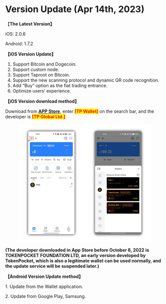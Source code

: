 # Version Update (Apr 14th, 2023)

【**The Latest Version】**

iOS: 2.0.6

Android: 1.7.2



**【iOS Version Update】**

1. Support Bitcoin and Dogecoin.
2. Support custom node.
3. Support Taproot on Bitcoin.
4. Support the new scanning protocol and dynamic QR code recognition.
5. Add “Buy” option as the fiat trading entrance.
6. Optimize users’ experience.



**【iOS Version download method】‌**

&#x20; Download from [**APP Store**](https://apps.apple.com/hk/app/tp-global-wallet/id6444625622), enter <mark style="color:red;">**\[TP Wallet]**</mark> on the search bar, and the developer is <mark style="color:red;">**\[TP Global Ltd.]**</mark>

<figure><img src="../../.gitbook/assets/image (1) (2).png" alt=""><figcaption></figcaption></figure>

**(The developer downloaded in App Store before October 8, 2022 is TOKENPOCKET FOUNDATION LTD, an early version developed by TokenPocket, which is also a legitimate wallet can be used normally, and the update service will be suspended later.)**



**【Android Version Update method】**

&#x20;1\. Update from the Wallet application.

&#x20;2\. Update from Google Play, Samsung.
